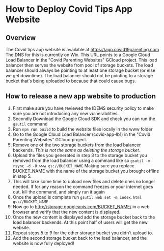 # How to Deploy Covid Tips App Website

## Overview

The Covid tips app website is available at https://app.covid19parenting.com
The DNS for this is currently on Wix.
This URL points to a Google Cloud Load Balancer in the "Covid Parenting Websites" GCloud project.
This load balancer then serves the website from pool of storage buckets.
The load balancer should always be pointing to at least one storage bucket (or else we get downtime). The load balancer should not be pointing to a storage bucket that's being uploaded to because that could cause bugs.

## How to release a new app website to production

1. First make sure you have reviewed the IDEMS security policy to make sure you are not introducing any new vulnerabilities.
2. Secondly Download the Google Cloud SDK and check you can run the `gsutil` command
3. Run `npm run build` to build the website files locally in the www folder
4. Go to the Google Cloud Load Balancer (covid-app-lb1) in the "Covid Parenting Websites" GCloud project.
5. Remove one of the two storage buckets from the load balancer backends. _This is not the same as deleting the storage bucket._
6. Upload the files you generated in step 3 to the storage bucket you removed from the load balancer using a command like so
   `gsutil -m rsync -d -R www gs://BUCKET_NAME`
   Making sure you replace BUCKET_NAME with the name of the storage bucket you brought offline in step 5.
7. This will take some time to upload new files and delete ones no longer needed. If for any reason the command freezes or your internet goes out, kill the command, and simply run it again
8. Once the upload is complete run `gsutil web set -m index.html gs://BUCKET_NAME`
9. Now go to http://storage.googleapis.com/BUCKET_NAME/ in a web browser and verify that the new content is displayed.
10. Once the new content is displayed add the storage bucket back to the load balancer backends. At this point half of users will get the new website.
11. Repeat steps 5 to 9 for the other storage bucket you didn't upload to.
12. Add the second storage bucket back to the load balancer, and the website is now fully deployed!
